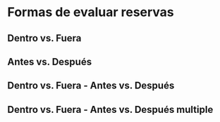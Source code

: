 # Formas de evaluar reservas

## Dentro vs. Fuera

## Antes vs. Después

## Dentro vs. Fuera - Antes vs. Después

## Dentro vs. Fuera - Antes vs. Después multiple
